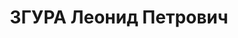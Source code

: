 ---
title: ЗГУРА Леонид Петрович
description: "Род. в 1894, г. Белщи, Бессарабия, молдаванин. Место проживания: г.\
  \ Батуми. Род занятий: инженер Аджарского отделения комбанка. По специальности инженер.\
  \ \n  Осужден Тройкой при НКВД ГССР 10.11.1937. Мера наказания: расстрел с конфискацией\
  \ личного имущества. Дата расстрела: 15.11.1937"
---